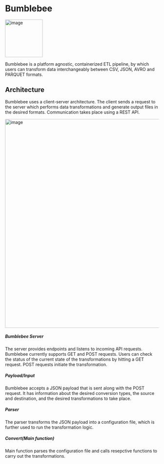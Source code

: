 # Bumblebee
<img width="123" alt="image" src="https://user-images.githubusercontent.com/31576619/178139662-55457e42-f54e-4976-ba1e-0a1faac7a932.png">

Bumblebee is a platform agnostic, containerized ETL pipeline, by which users can transform data interchangeably between CSV, JSON, AVRO and PARQUET formats.

## Architecture

Bumblebee uses a client-server architecture. The client sends a request to the server which performs data transformations and generate output files in the desired formats. 
Communication takes place using a REST API. 

<img width="682" alt="image" src="https://user-images.githubusercontent.com/31576619/178139535-c3cf233d-fb0f-4aaa-ba96-4d1dfda16bef.png">

##### Bumblebee Server
The server provides endpoints and listens to incoming API requests. Bumblebee currently supports GET and POST requests. 
Users can check the status of the current state of the transformations by hitting a GET request. POST requests initiate the transformation.
 
##### Payload/Input
Bumblebee accepts a JSON payload that is sent along with the POST request. It has information about the desired conversion types, the source and destination, and the desired transformations to take place.
 
##### Parser
The parser transforms the JSON payload into a configuration file, which is further used to run the transformation logic. 
 
##### Convert(Main function)
Main function parses the configuration file and calls resepctive functions to carry out the transformations. 



